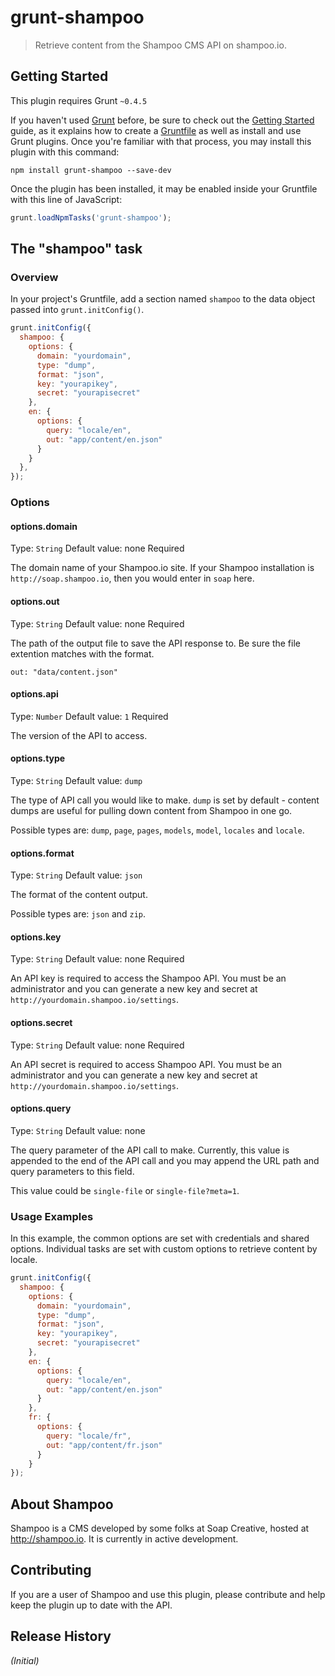 # grunt-shampoo

> Retrieve content from the Shampoo CMS API on shampoo.io.

## Getting Started
This plugin requires Grunt `~0.4.5`

If you haven't used [Grunt](http://gruntjs.com/) before, be sure to check out the [Getting Started](http://gruntjs.com/getting-started) guide, as it explains how to create a [Gruntfile](http://gruntjs.com/sample-gruntfile) as well as install and use Grunt plugins. Once you're familiar with that process, you may install this plugin with this command:

```shell
npm install grunt-shampoo --save-dev
```

Once the plugin has been installed, it may be enabled inside your Gruntfile with this line of JavaScript:

```js
grunt.loadNpmTasks('grunt-shampoo');
```

## The "shampoo" task

### Overview
In your project's Gruntfile, add a section named `shampoo` to the data object passed into `grunt.initConfig()`.

```js
grunt.initConfig({
  shampoo: {
    options: {
      domain: "yourdomain",
      type: "dump",
      format: "json",
      key: "yourapikey",
      secret: "yourapisecret"
    },
    en: {
      options: {
        query: "locale/en",
        out: "app/content/en.json"
      }
    }
  },
});
```

### Options

#### options.domain
Type: `String`
Default value: none
Required

The domain name of your Shampoo.io site. If your Shampoo installation is `http://soap.shampoo.io`, then you would enter in `soap` here.

#### options.out
Type: `String`
Default value: none
Required

The path of the output file to save the API response to. Be sure the file extention matches with the format.

```
out: "data/content.json"
```

#### options.api
Type: `Number`
Default value: `1`
Required

The version of the API to access.

#### options.type
Type: `String`
Default value: `dump`

The type of API call you would like to make. `dump` is set by default - content dumps are useful for pulling down content from Shampoo in one go.

Possible types are: `dump`, `page`, `pages`, `models`, `model`, `locales` and `locale`.

#### options.format
Type: `String`
Default value: `json`

The format of the content output. 

Possible types are: `json` and `zip`.

#### options.key
Type: `String`
Default value: none
Required

An API key is required to access the Shampoo API. You must be an administrator and you can generate a new key and secret at `http://yourdomain.shampoo.io/settings`.

#### options.secret
Type: `String`
Default value: none
Required

An API secret is required to access Shampoo API. You must be an administrator and you can generate a new key and secret at `http://yourdomain.shampoo.io/settings`.

#### options.query
Type: `String`
Default value: none

The query parameter of the API call to make. Currently, this value is appended to the end of the API call and you may append the URL path and query parameters to this field.

This value could be `single-file` or `single-file?meta=1`.

### Usage Examples

In this example, the common options are set with credentials and shared options. Individual tasks are set with custom options to retrieve content by locale.

```js
grunt.initConfig({
  shampoo: {
    options: {
      domain: "yourdomain",
      type: "dump",
      format: "json",
      key: "yourapikey",
      secret: "yourapisecret"
    },
    en: {
      options: {
        query: "locale/en",
        out: "app/content/en.json"
      }
    },
    fr: {
      options: {
        query: "locale/fr",
        out: "app/content/fr.json"
      }
    }
});
```

## About Shampoo

Shampoo is a CMS developed by some folks at Soap Creative, hosted at http://shampoo.io. It is currently in active development.

## Contributing

If you are a user of Shampoo and use this plugin, please contribute and help keep the plugin up to date with the API.

## Release History
_(Initial)_

